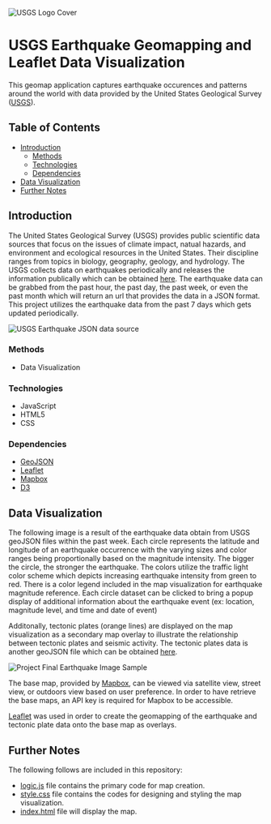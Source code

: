 ![USGS Logo Cover](https://raw.githubusercontent.com/kiseki1107/leaflet_geomapping/master/Images/USGS_logo.png)

# USGS Earthquake Geomapping and Leaflet Data Visualization
This geomap application captures earthquake occurences and patterns around the world with data provided by the United States Geological Survey ([USGS](https://www.usgs.gov/)).

## Table of Contents
* [Introduction](#Introduction)
  * [Methods](#Methods)
  * [Technologies](#Technologies)
  * [Dependencies](#Dependencies)
* [Data Visualization](#DataVisualization)
* [Further Notes](#Notes)

<a name="Introduction"></a>
## Introduction
The United States Geological Survey (USGS) provides public scientific data sources that focus on the issues of climate impact, natual hazards, and environment and ecological resources in the United States. Their discipline ranges from topics in biology, geography, geology, and hydrology. The USGS collects data on earthquakes periodically and releases the information publically which can be obtained [here](https://earthquake.usgs.gov/earthquakes/feed/v1.0/geojson.php). The earthquake data can be grabbed from the past hour, the past day, the past week, or even the past month which will return an url that provides the data in a JSON format. This project utilizes the earthquake data from the past 7 days which gets updated periodically.

![USGS Earthquake JSON data source](https://raw.githubusercontent.com/kiseki1107/leaflet_geomapping/master/Images/USGS_data_sample.png)

<a name="Methods"></a>
### Methods
* Data Visualization

<a name="Technologies"></a>
### Technologies
* JavaScript
* HTML5
* CSS

<a name="Dependencies"></a>
### Dependencies 
* [GeoJSON](https://earthquake.usgs.gov/earthquakes/feed/v1.0/geojson.php)
* [Leaflet](https://leafletjs.com/)
* [Mapbox](https://www.mapbox.com/)
* [D3](https://d3js.org/)

<a name="DataVisualization"></a>
## Data Visualization
The following image is a result of the earthquake data obtain from USGS geoJSON files within the past week. Each circle represents the latitude and longitude of an earthquake occurrence with the varying sizes and color ranges being proportionally based on the magnitude intensity. The bigger the circle, the stronger the earthquake. The colors utilize the traffic light color scheme which depicts increasing earthquake intensity from green to red. There is a color legend included in the map visualization for earthquake magnitude reference. Each circle dataset can be clicked to bring a popup display of additional information about the earthquake event (ex: location, magnitude level, and time and date of event) 

Additonally, tectonic plates (orange lines) are displayed on the map visualization as a secondary map overlay to illustrate the relationship between tectonic plates and seismic activity. The tectonic plates data is another geoJSON file which can be obtained [here](https://github.com/fraxen/tectonicplates/blob/master/GeoJSON/PB2002_boundaries.json).

![Project Final Earthquake Image Sample](https://raw.githubusercontent.com/kiseki1107/leaflet_geomapping/master/earthquake_geomap.png)

The base map, provided by [Mapbox](https://www.mapbox.com/), can be viewed via satellite view, street view, or outdoors view based on user preference. In order to have retrieve the base maps, an API key is required for Mapbox to be accessible.

[Leaflet](https://leafletjs.com/) was used in order to create the geomapping of the earthquake and tectonic plate data onto the base map as overlays.

<a name="Notes"></a>
## Further Notes
The following follows are included in this repository:
* [logic.js](https://github.com/kiseki1107/leaflet_geomapping/blob/master/logic.js) file contains the primary code for map creation.
* [style.css](https://github.com/kiseki1107/leaflet_geomapping/blob/master/style.css) file contains the codes for designing and styling the map visualization.
* [index.html](https://github.com/kiseki1107/leaflet_geomapping/blob/master/index.html) file will display the map.

